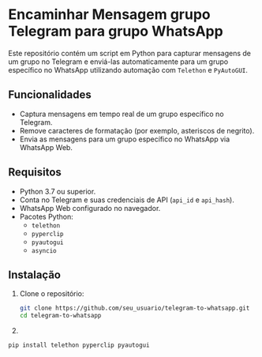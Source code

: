 # Encaminhar Mensagem grupo Telegram para grupo WhatsApp

Este repositório contém um script em Python para capturar mensagens de um grupo no Telegram e enviá-las automaticamente para um grupo específico no WhatsApp utilizando automação com `Telethon` e `PyAutoGUI`.

## Funcionalidades

- Captura mensagens em tempo real de um grupo específico no Telegram.
- Remove caracteres de formatação (por exemplo, asteriscos de negrito).
- Envia as mensagens para um grupo específico no WhatsApp via WhatsApp Web.

## Requisitos

- Python 3.7 ou superior.
- Conta no Telegram e suas credenciais de API (`api_id` e `api_hash`).
- WhatsApp Web configurado no navegador.
- Pacotes Python:
  - `telethon`
  - `pyperclip`
  - `pyautogui`
  - `asyncio`

## Instalação

1. Clone o repositório:
   ```bash
   git clone https://github.com/seu_usuario/telegram-to-whatsapp.git
   cd telegram-to-whatsapp
   ```
2. 
  ```bash
  pip install telethon pyperclip pyautogui
```
